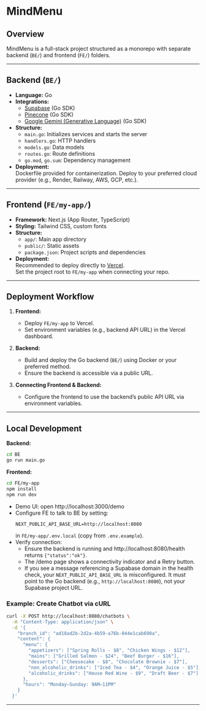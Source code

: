 # MindMenu

## Overview

MindMenu is a full-stack project structured as a monorepo with separate backend (`BE/`) and frontend (`FE/`) folders.

---

## Backend (`BE/`)

- **Language:** Go
- **Integrations:**
  - [Supabase](https://supabase.com/) (Go SDK)
  - [Pinecone](https://www.pinecone.io/) (Go SDK)
  - [Google Gemini (Generative Language)](https://ai.google.dev/) (Go SDK)
- **Structure:**
  - `main.go`: Initializes services and starts the server
  - `handlers.go`: HTTP handlers
  - `models.go`: Data models
  - `routes.go`: Route definitions
  - `go.mod`, `go.sum`: Dependency management
- **Deployment:**  
  Dockerfile provided for containerization. Deploy to your preferred cloud provider (e.g., Render, Railway, AWS, GCP, etc.).

---

## Frontend (`FE/my-app/`)

- **Framework:** Next.js (App Router, TypeScript)
- **Styling:** Tailwind CSS, custom fonts
- **Structure:**
  - `app/`: Main app directory
  - `public/`: Static assets
  - `package.json`: Project scripts and dependencies
- **Deployment:**  
  Recommended to deploy directly to [Vercel](https://vercel.com/).  
  Set the project root to `FE/my-app` when connecting your repo.

---

## Deployment Workflow

1. **Frontend:**  
   - Deploy `FE/my-app` to Vercel.  
   - Set environment variables (e.g., backend API URL) in the Vercel dashboard.

2. **Backend:**  
   - Build and deploy the Go backend (`BE/`) using Docker or your preferred method.
   - Ensure the backend is accessible via a public URL.

3. **Connecting Frontend & Backend:**  
   - Configure the frontend to use the backend’s public API URL via environment variables.

---

## Local Development

**Backend:**
```sh
cd BE
go run main.go
```

**Frontend:**
```sh
cd FE/my-app
npm install
npm run dev
```

- Demo UI: open http://localhost:3000/demo
- Configure FE to talk to BE by setting:
  ```
  NEXT_PUBLIC_API_BASE_URL=http://localhost:8080
  ```
  in `FE/my-app/.env.local` (copy from `.env.example`).
- Verify connection:
  - Ensure the backend is running and http://localhost:8080/health returns `{"status":"ok"}`.
  - The /demo page shows a connectivity indicator and a Retry button.
  - If you see a message referencing a Supabase domain in the health check, your `NEXT_PUBLIC_API_BASE_URL` is misconfigured. It must point to the Go backend (e.g., `http://localhost:8080`), not your Supabase project URL.

### Example: Create Chatbot via cURL
```sh
curl -X POST http://localhost:8080/chatbots \
  -H "Content-Type: application/json" \
  -d '{
    "branch_id": "ad18ad2b-2d2a-4b59-a76b-044e1cab690a",
    "content": {
      "menu": {
        "appetizers": ["Spring Rolls - $8", "Chicken Wings - $12"],
        "mains": ["Grilled Salmon - $24", "Beef Burger - $16"],
        "desserts": ["Cheesecake - $8", "Chocolate Brownie - $7"],
        "non_alcoholic_drinks": ["Iced Tea - $4", "Orange Juice - $5"],
        "alcoholic_drinks": ["House Red Wine - $9", "Draft Beer - $7"]
      },
      "hours": "Monday–Sunday: 9AM–11PM"
    }
  }'
```

---